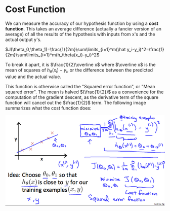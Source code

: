 # Cost Function

We can measure the accuracy of our hypothesis function by using a **cost function**. This takes an average difference (actually a fancier version of an average) of all the results of the hypothesis with inputs from x's and the actual output y's.

$J(\theta_0,\theta_1)=\frac{1}{2m}\sum\limits_{i=1}^m(\hat y_i-y_i)^2=\frac{1}{2m}\sum\limits_{i=1}^m(h_\theta(x_i)-y_i)^2$

To break it apart, it is $\frac{1}{2}\overline x$ where $\overline x$ is the mean of squares of $h_\theta(x_i)-y_i$, or the difference between the predicted value and the actual value.

This function is otherwise called the "Squared error function", or "Mean squared error". The mean is halved $(\frac{1}{2})$ as a convenience for the computation of the gradient descent, as the derivative term of the square function will cancel out the $\frac{1}{2}$ term. The following image summarizes what the cost function does:

![](images/Pasted%20image%2020220522105645.png)

